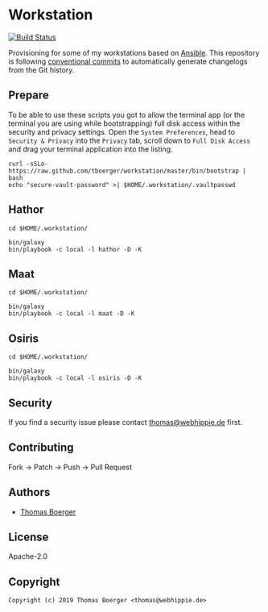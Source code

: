# Workstation

[![Build Status](https://cloud.drone.io/api/badges/tboerger/workstation/status.svg)](https://cloud.drone.io/tboerger/workstation)

Provisioning for some of my workstations based on [Ansible](https://www.ansible.com). This repository is following [conventional commits](https://www.conventionalcommits.org/en/v1.0.0/) to automatically generate changelogs from the Git history.

## Prepare

To be able to use these scripts you got to allow the terminal app (or the terminal you are using while bootstrapping) full disk access within the security and privacy settings. Open the `System Preferences`, head to `Security & Privacy` into the `Privacy` tab, scroll down to `Full Disk Access` and drag your terminal application into the listing.

```console
curl -sSLo- https://raw.github.com/tboerger/workstation/master/bin/bootstrap | bash
echo "secure-vault-password" >| $HOME/.workstation/.vaultpasswd
```

## Hathor

```console
cd $HOME/.workstation/

bin/galaxy
bin/playbook -c local -l hathor -D -K
```

## Maat

```console
cd $HOME/.workstation/

bin/galaxy
bin/playbook -c local -l maat -D -K
```

## Osiris

```console
cd $HOME/.workstation/

bin/galaxy
bin/playbook -c local -l osiris -D -K
```

## Security

If you find a security issue please contact thomas@webhippie.de first.

## Contributing

Fork -> Patch -> Push -> Pull Request

## Authors

* [Thomas Boerger](https://github.com/tboerger)

## License

Apache-2.0

## Copyright

```console
Copyright (c) 2019 Thomas Boerger <thomas@webhippie.de>
```
